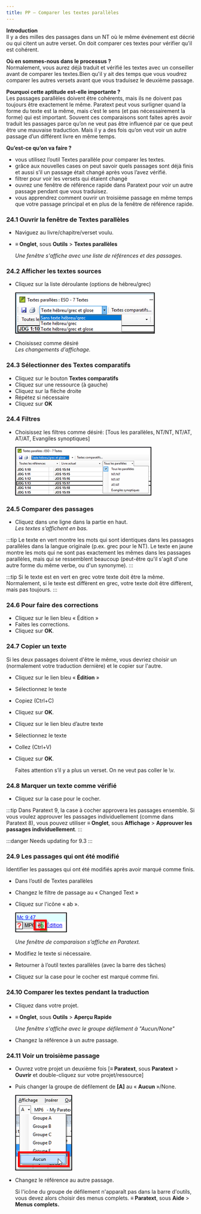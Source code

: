 ```yaml
---
title: PP – Comparer les textes parallèles
---
```

**Introduction**  
Il y a des milles des passages dans un NT où le même événement est décrié ou qui citent un autre verset. On doit comparer ces textes pour vérifier qu’il est cohérent.

**Où en sommes-nous dans le processus ?**  
Normalement, vous aurez déjà traduit et vérifié les textes avec un conseiller avant de comparer les textes.Bien qu'il y ait des temps que vous voudrez comparer les autres versets avant que vous traduisez le deuxième passage.

**​Pourquoi cette aptitude est-elle importante ?**  
Les passages parallèles doivent être cohérents, mais ils ne doivent pas toujours être exactement le même. Paratext peut vous surligner quand la forme du texte est la même, mais c’est le sens (et pas nécessairement la forme) qui est important. Souvent ces comparaisons sont faites après avoir traduit les passages parce qu’on ne veut pas être influencé par ce que peut être une mauvaise traduction. Mais il y a des fois qu’on veut voir un autre passage d’un différent livre en même temps.

**​Qu’est-ce qu’on va faire ?**  
-   vous utilisez l’outil Textes parallèle pour comparer les textes.
-   grâce aux nouvelles cases on peut savoir quels passages sont déjà finis et aussi s’il un passage était changé après vous l’avez vérifié.
-   filtrer pour voir les versets qui étaient changé
-   ouvrez une fenêtre de référence rapide dans Paratext pour voir un autre passage pendant que vous traduisez.
-   vous apprendrez comment ouvrir un troisième passage en même temps que votre passage principal et en plus de la fenêtre de référence rapide.

### 24.1 Ouvrir la fenêtre de Textes parallèles

-   Naviguez au livre/chapitre/verset voulu.
-   **≡ Onglet**, sous **Outils** \> **Textes parallèles**

    *Une fenêtre s'affiche avec une liste de références et des passages.*

### 24.2 Afficher les textes sources

-   Cliquez sur la liste déroulante (options de hébreu/grec)

    ![](media/504f2c586a5f600b2d49456ab9edd114.png)

-   Choisissez comme désiré  
    *Les changements d'affichage.*

### 24.3 Sélectionner des Textes comparatifs

-   Cliquez sur le bouton **Textes comparatifs**
-   Cliquez sur une ressource (à gauche)
-   Cliquez sur la flèche droite
-   Répétez si nécessaire
-   Cliquez sur **OK**

### 24.4 Filtres

-   Choisissez les filtres comme désiré: [Tous les parallèles, NT/NT, NT/AT, AT/AT, Evangiles synoptiques]

    ![](media/ca8547e13eaa5c826b46c1f9e1d8e52e.png)

### 24.5 Comparer des passages

-   Cliquez dans une ligne dans la partie en haut.  
    *Les textes s’affichent en bas.*

:::tip
Le texte en vert montre les mots qui sont identiques dans les passages parallèles dans la langue originale (p.ex. grec pour le NT).
Le texte en jaune montre les mots qui ne sont pas exactement les mêmes dans les passages parallèles, mais qui se ressemblent beaucoup (peut-être qu'il s'agit d'une autre forme du même verbe, ou d'un synonyme).
:::


:::tip
Si le texte est en vert en grec votre texte doit être la même.
Normalement, si le texte est diffèrent en grec, votre texte doit être diffèrent, mais pas toujours.
:::

### 24.6 Pour faire des corrections

-   Cliquez sur le lien bleu « Édition »
-   Faites les corrections.
-   Cliquez sur **OK**.

### 24.7 Copier un texte

Si les deux passages doivent d'être le même, vous devriez choisir un (normalement votre traduction dernière) et le copier sur l'autre.

-   Cliquez sur le lien bleu « **Édition** »
-   Sélectionnez le texte
-   Copiez (Ctrl+C)
-   Cliquez sur **OK**.
-   Cliquez sur le lien bleu d’autre texte
-   Sélectionnez le texte
-   Collez (Ctrl+V)
-   Cliquez sur **OK**.

    Faites attention s’il y a plus un verset. On ne veut pas coller le \\v.

### 24.8 Marquer un texte comme vérifié

-   Cliquez sur la case pour le cocher.

:::tip
Dans Paratext 9, la case à cocher approvera les passages ensemble. Si vous voulez approuver les passages individuellement (comme dans Paratext 8), vous pouvez utiliser **≡ Onglet**, sous **Affichage** \> **Approuver les passages individuellement**.
:::

:::danger
Needs updating for 9.3
:::

### 24.9 Les passages qui ont été modifié

Identifier les passages qui ont été modifiés après avoir marqué comme finis.

-   Dans l’outil de Textes parallèles
-   Changez le filtre de passage au « Changed Text »
-   Cliquez sur l'icône « ab ».

    ![](media/7b561a763ccc098910a7941d503a86aa.png)

    *Une fenêtre de comparaison s’affiche en Paratext.*

-   Modifiez le texte si nécessaire.
-   Retourner à l’outil textes parallèles (avec la barre des tâches)
-   Cliquez sur la case pour le cocher est marqué comme fini.

### 24.10 Comparer les textes pendant la traduction

-   Cliquez dans votre projet.
-   **≡ Onglet**, sous **Outils** \> **Aperçu Rapide**

    *Une fenêtre s'affiche avec le groupe défilement à "Aucun/None"*

-   Changez la référence à un autre passage.

### 24.11 Voir un troisième passage

-   Ouvrez votre projet un deuxième fois [**≡ Paratext**, sous **Paratext** \> **Ouvrir** et double-cliquez sur votre projet/ressource]
-   Puis changer la groupe de défilement de **[A]** au « **Aucun** »/None.

    ![](media/da972f21711957b32071c8a2a50ebe9a.png)

-   Changez le référence au autre passage.

    Si l'icône du groupe de défilement n'apparaît pas dans la barre d'outils, vous devez alors choisir des menus complets. **≡ Paratext**, sous **Aide** \> **Menus complets.**
